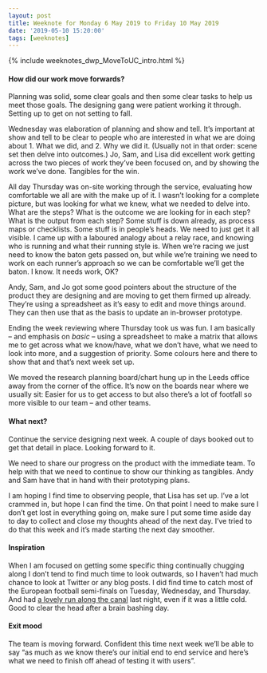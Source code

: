 ```yaml
---
layout: post
title: Weeknote for Monday 6 May 2019 to Friday 10 May 2019
date: '2019-05-10 15:20:00'
tags: [weeknotes]
---
```

{% include weeknotes_dwp_MoveToUC_intro.html %}


#### How did our work move forwards?

Planning was solid, some clear goals and then some clear tasks to help us meet those goals. The designing gang were patient working it through. Setting up to get on not setting to fall.

Wednesday was elaboration of planning and show and tell. It’s important at show and tell to be clear to people who are interested in what we are doing about 1. What we did, and 2. Why we did it. (Usually not in that order: scene set then delve into outcomes.) Jo, Sam, and Lisa did excellent work getting across the two pieces of work they’ve been focused on, and by showing the work we’ve done. Tangibles for the win.

All day Thursday was on-site working through the service, evaluating how comfortable we all are with the make up of it. I wasn’t looking for a complete picture, but was looking for what we knew, what we needed to delve into. What are the steps? What is the outcome we are looking for in each step? What is the output from each step? Some stuff is down already, as process maps or checklists. Some stuff is in people’s heads. We need to just get it all visible. I came up with a laboured analogy about a relay race, and knowing who is running and what their running style is. When we’re racing we just need to know the baton gets passed on, but while we’re training we need to work on each runner’s approach so we can be comfortable we’ll get the baton. I know. It needs work, OK?

Andy, Sam, and Jo got some good pointers about the structure of the product they are designing and are moving to get them firmed up already. They’re using a spreadsheet as it’s easy to edit and move things around. They can then use that as the basis to update an in-browser prototype.

Ending the week reviewing where Thursday took us was fun. I am basically – and emphasis on _basic_ – using a spreadsheet to make a matrix that allows me to get across what we know/have, what we don’t have, what we need to look into more, and a suggestion of priority. Some colours here and there to show that and that’s next week set up.

We moved the research planning board/chart hung up in the Leeds office away from the corner of the office. It’s now on the boards near where we usually sit: Easier for us to get access to but also there’s a lot of footfall so more visible to our team – and other teams.

#### What next?

Continue the service designing next week. A couple of days booked out to get that detail in place. Looking forward to it.

We need to share our progress on the product with the immediate team. To help with that we need to continue to show our thinking as tangibles. Andy and Sam have that in hand with their prototyping plans.

I am hoping I find time to observing people, that Lisa has set up. I’ve a lot crammed in, but hope I can find the time. On that point I need to make sure I don’t get lost in everything going on, make sure I put some time aside day to day to collect and close my thoughts ahead of the next day. I’ve tried to do that this week and it’s made starting the next day smoother.


#### Inspiration

When I am focused on getting some specific thing continually chugging along I don’t tend to find much time to look outwards, so I haven’t had much chance to look at Twitter or any blog posts. I did find time to catch most of the European football semi-finals on Tuesday, Wednesday, and Thursday. And had [a lovely run along the canal](https://www.strava.com/activities/2354732134) last night, even if it was a little cold. Good to clear the head after a brain bashing day.

#### Exit mood

The team is moving forward. Confident this time next week we’ll be able to say “as much as we know there’s our initial end to end service and here’s what we need to finish off ahead of testing it with users”.
